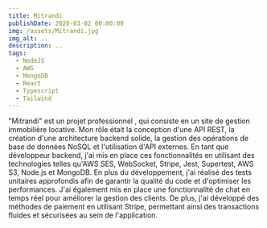 ```yaml
---
title: Mitrandi
publishDate: 2020-03-02 00:00:00
img: /assets/Mitrandi.jpg
img_alt: ..
description: ..
tags:
  - NodeJS
  - AWS
  - MongoDB
  - React
  - Typescript
  - Tailwind
---
```


"Mitrandi" est un projet professionnel , qui consiste en un site de gestion immobilière locative. Mon rôle était la conception d'une API REST, la création d'une architecture backend solide, la gestion des opérations de base de données NoSQL et l'utilisation d'API externes. En tant que développeur backend, j'ai mis en place ces fonctionnalités en utilisant des technologies telles qu'AWS SES, WebSocket, Stripe, Jest, Supertest, AWS S3, Node.js et MongoDB. En plus du développement, j'ai réalisé des tests unitaires approfondis afin de garantir la qualité du code et d'optimiser les performances. J'ai également mis en place une fonctionnalité de chat en temps réel pour améliorer la gestion des clients. De plus, j'ai développé des méthodes de paiement en utilisant Stripe, permettant ainsi des transactions fluides et sécurisées au sein de l'application.
